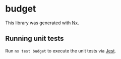 # budget

This library was generated with [Nx](https://nx.dev).

## Running unit tests

Run `nx test budget` to execute the unit tests via [Jest](https://jestjs.io).
